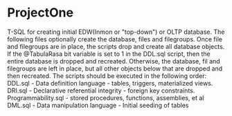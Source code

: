 # ProjectOne
T-SQL for creating initial EDW(Inmon or "top-down") or OLTP database.
The following files optionally create the database, files and filegroups. 
Once file and filegroups are in place, the scripts drop and create all database objects.
If the @TabulaRasa bit variable is set to 1 in the DDL.sql script, then the entire database is dropped and recreated. Otherwise, the database, fil and filegroups are left in place, but all other objects below that are dropped and then recreated.
The scripts should be executed in the following order:
  DDL.sql - Data definition language - tables, triggers, materialized views.
  DRI.sql - Declarative referential integrity - foreign key constraints.
  Programmability.sql - stored procedures, functions, assemblies, et al
  DML.sql - Data manipulation language - Initial seeding of tables
